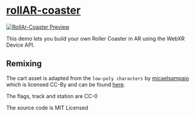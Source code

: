 # [rollAR-coaster](https://ada.is/rollar-coaster/)

[![RollAr-Coaster Preview](https://ada.is/rollAR-coaster/preview.png)](https://ada.is/rollar-coaster/)

This demo lets you build your own Roller Coaster in AR using the WebXR Device API.

## Remixing

The cart asset is adapted from the `low-poly characters` by [micaelsampaio](https://sketchfab.com/micaelsampaio) which is licensed CC-By and can be found [here](https://sketchfab.com/3d-models/low-poly-characters-cartoons-malefemale-86f64fbf935b4914b7beb022f2b50029).

The flags, track and station are CC-0 

The source code is MIT Licensed
